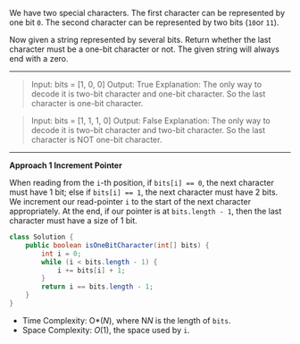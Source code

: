 We have two special characters. The first character can be represented by one bit `0`. The second character can be represented by two bits (`10`or `11`).

Now given a string represented by several bits. Return whether the last character must be a one-bit character or not. The given string will always end with a zero.

---

> Input: 
> bits = [1, 0, 0]
> Output: True
> Explanation: 
> The only way to decode it is two-bit character and one-bit character. So the last character is one-bit character.

> Input: 
> bits = [1, 1, 1, 0]
> Output: False
> Explanation: 
> The only way to decode it is two-bit character and two-bit character. So the last character is NOT one-bit character.

---

**Approach 1 Increment Pointer**

When reading from the `i`-th position, if `bits[i] == 0`, the next character must have 1 bit; else if `bits[i] == 1`, the next character must have 2 bits. We increment our read-pointer `i` to the start of the next character appropriately. At the end, if our pointer is at `bits.length - 1`, then the last character must have a size of 1 bit.

```java
class Solution {
    public boolean isOneBitCharacter(int[] bits) {
        int i = 0;
        while (i < bits.length - 1) {
            i += bits[i] + 1;
        }
        return i == bits.length - 1;
    }
}
```

- Time Complexity: O*(*N*), where N*N* is the length of `bits`.
- Space Complexity: *O*(1), the space used by `i`.